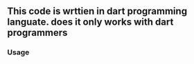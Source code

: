 ## This code is wrttien in dart programming languate. does it only works with dart programmers

### Usage
